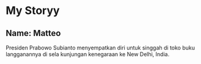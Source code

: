 # My Storyy
## Name: Matteo
Presiden Prabowo Subianto menyempatkan diri untuk singgah di toko buku langganannya di sela kunjungan kenegaraan ke New Delhi, India.
